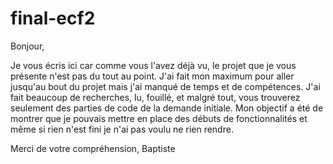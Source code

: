 # final-ecf2

Bonjour, 

Je vous écris ici car comme vous l'avez déjà vu, le projet que je vous présente n'est pas du tout au point. 
J'ai fait mon maximum pour aller jusqu'au bout du projet mais j'ai manqué de temps et de compétences.
J'ai fait beaucoup de recherches, lu, fouillé, et malgré tout, vous trouverez seulement des parties de code de la demande initiale. 
Mon objectif a été de montrer que je pouvais mettre en place des débuts de fonctionnalités et même si rien n'est fini je n'ai pas voulu ne rien rendre. 

Merci de votre compréhension, 
Baptiste

